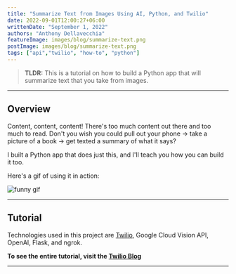 ```yaml
---
title: "Summarize Text from Images Using AI, Python, and Twilio"
date: 2022-09-01T12:00:27+06:00
writtenDate: "September 1, 2022"
authors: "Anthony Dellavecchia"
featureImage: images/blog/summarize-text.png
postImage: images/blog/summarize-text.png
tags: ["api","twilio", "how-to", "python"]
---
```


> **TLDR:** This is a tutorial on how to build a Python app that will summarize text that you take from images.

---

## Overview

Content, content, content! There's too much content out there and too much to read. Don't you wish you could pull out your phone -> take a picture of a book -> get texted a summary of what it says?

I built a Python app that does just this, and I'll teach you how you can build it too.

Here's a gif of using it in action:

![funny gif](/images/blog/summarize-text.gif)

---

## Tutorial

Technologies used in this project are [Twilio](https://twilio.com), Google Cloud Vision API, OpenAI, Flask, and ngrok.

**To see the entire tutorial, visit the [Twilio Blog](https://www.twilio.com/blog/summarize-text-from-images-using-ai-and-twilio)**





---
